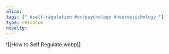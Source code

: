 ```yaml
---
alias: 
tags: [" #self-regulation #on/psychology #neuropsychology "]
type: resource
novelty: 
---
```


![[How to Self Regulate.webp]]